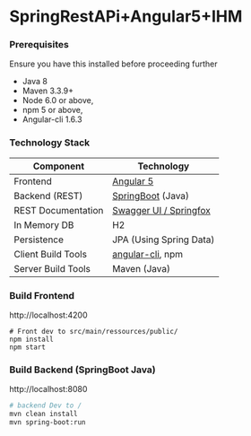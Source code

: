 # SpringRestAPi+Angular5+IHM

### Prerequisites
Ensure you have this installed before proceeding further
- Java 8
- Maven 3.3.9+ 
- Node 6.0 or above,  
- npm 5 or above,   
- Angular-cli 1.6.3

### Technology Stack
Component         | Technology
---               | ---
Frontend          | [Angular 5](https://github.com/angular/angular)
Backend (REST)    | [SpringBoot](https://projects.spring.io/spring-boot) (Java)
REST Documentation| [Swagger UI / Springfox](https://github.com/springfox/springfox)
In Memory DB      | H2 
Persistence       | JPA (Using Spring Data)
Client Build Tools| [angular-cli](https://github.com/angular/angular-cli), npm
Server Build Tools| Maven (Java)


### Build Frontend 
http://localhost:4200
```
# Front dev to src/main/ressources/public/
npm install
npm start
```

### Build Backend (SpringBoot Java)
http://localhost:8080
```bash
# backend Dev to /
mvn clean install
mvn spring-boot:run
```

